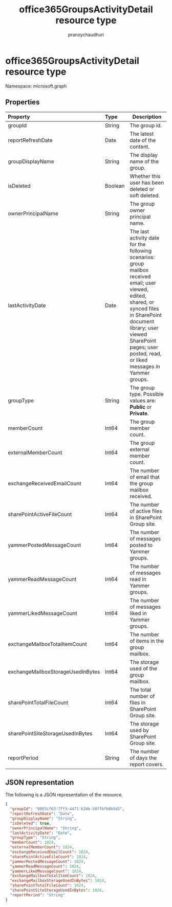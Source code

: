 ﻿---
title: "office365GroupsActivityDetail resource type"
description: "The following is a JSON representation of the resource."
localization_priority: Normal
ms.prod: "reports"
author: "pranoychaudhuri"
doc_type: resourcePageType
---

# office365GroupsActivityDetail resource type

Namespace: microsoft.graph

## Properties

| Property                          | Type    | Description                                                                                                                                                                                                                                          |
| :-------------------------------- | :------ | ---------------------------------------------------------------------------------------------------------------------------------------------------------------------------------------------------------------------------------------------------- |
| groupId                           | String  | The group id.                                                                                                                                                                                                                                        |
| reportRefreshDate                 | Date    | The latest date of the content.                                                                                                                                                                                                                      |
| groupDisplayName                  | String  | The display name of the group.                                                                                                                                                                                                                       |
| isDeleted                         | Boolean | Whether this user has been deleted or soft deleted.                                                                                                                                                                                                  |
| ownerPrincipalName                | String  | The group owner principal name.                                                                                                                                                                                                                      |
| lastActivityDate                  | Date    | The last activity date for the following scenarios:  group mailbox received email; user viewed, edited, shared, or synced files in SharePoint document library; user viewed SharePoint pages; user posted, read, or liked messages in Yammer groups. |
| groupType                         | String  | The group type. Possible values are: **Public** or **Private**.                                                                                                                                                                                      |
| memberCount                       | Int64   | The group member count.                                                                                                                                                                                                                              |
| externalMemberCount               | Int64   | The group external member count.                                                                                                                                                                                                                     |
| exchangeReceivedEmailCount        | Int64   | The number of email that the group mailbox received.                                                                                                                                                                                                 |
| sharePointActiveFileCount         | Int64   | The number of active files in SharePoint Group site.                                                                                                                                                                                                 |
| yammerPostedMessageCount          | Int64   | The number of messages posted to Yammer groups.                                                                                                                                                                                                      |
| yammerReadMessageCount            | Int64   | The number of messages read in Yammer groups.                                                                                                                                                                                                        |
| yammerLikedMessageCount           | Int64   | The number of messages liked in Yammer groups.                                                                                                                                                                                                       |
| exchangeMailboxTotalItemCount     | Int64   | The number of items in the group mailbox.                                                                                                                                                                                                            |
| exchangeMailboxStorageUsedInBytes | Int64   | The storage used of the group mailbox.                                                                                                                                                                                                               |
| sharePointTotalFileCount          | Int64   | The total number of files in SharePoint Group site.                                                                                                                                                                                                  |
| sharePointSiteStorageUsedInBytes  | Int64   | The storage used by SharePoint Group site.                                                                                                                                                                                                           |
| reportPeriod                      | String  | The number of days the report covers.                                                                                                                                                                                                                |

## JSON representation

The following is a JSON representation of the resource.

<!-- {
  "blockType": "resource",
  "@odata.type": "microsoft.graph.office365GroupsActivityDetail"
} -->

```json
{
  "groupId": "0003cf63-7ff3-4471-b24b-50ffbfb8b5d2",
  "reportRefreshDate": "Date", 
  "groupDisplayName": "String", 
  "isDeleted": true, 
  "ownerPrincipalName": "String", 
  "lastActivityDate": "Date", 
  "groupType": "String", 
  "memberCount": 1024, 
  "externalMemberCount": 1024, 
  "exchangeReceivedEmailCount": 1024, 
  "sharePointActiveFileCount": 1024, 
  "yammerPostedMessageCount": 1024, 
  "yammerReadMessageCount": 1024, 
  "yammerLikedMessageCount": 1024, 
  "exchangeMailboxTotalItemCount": 1024, 
  "exchangeMailboxStorageUsedInBytes": 1024, 
  "sharePointTotalFileCount": 1024, 
  "sharePointSiteStorageUsedInBytes": 1024, 
  "reportPeriod": "String"
}
```
